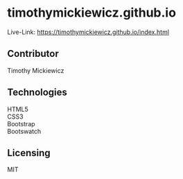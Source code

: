 # timothymickiewicz.github.io
Live-Link: https://timothymickiewicz.github.io/index.html </br>

## Contributor
Timothy Mickiewicz </br>

## Technologies
HTML5 </br>
CSS3 </br>
Bootstrap </br>
Bootswatch </br>

## Licensing
MIT </br>